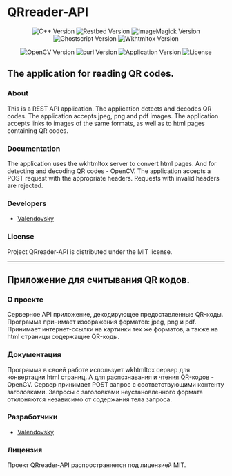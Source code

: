 # QRreader-API

<p align="center">
   <img src="https://img.shields.io/badge/C%2B%2B-14-blue" alt="C++ Version">
   <img src="https://img.shields.io/badge/Restbed-4.8-green" alt="Restbed Version">
   <img src="https://img.shields.io/badge/ImageMagick-7.1.0--62-yellowgreen" alt="ImageMagick Version">
   <img src="https://img.shields.io/badge/Ghostscript-10.0.0-informational" alt="Ghostscript Version">
   <img src="https://img.shields.io/badge/Wkhtmltox-0.12.6-blueviolet" alt="Wkhtmltox Version">
</p>

<p align="center">
   <img src="https://img.shields.io/badge/OpenCV-4.6.0-orange" alt="OpenCV Version">
   <img src="https://img.shields.io/badge/curl-7.84.0-lightgrey" alt="curl Version">
   <img src="https://img.shields.io/badge/version-1.0-yellow" alt="Application Version">
   <img src="https://img.shields.io/badge/license-MIT-red" alt="License">
</p>

## The application for reading QR codes. 

### About
This is a REST API application.
The application detects and decodes QR codes.
The application accepts jpeg, png and pdf images.
The application accepts links to images of the same formats, as well as to html pages containing QR codes.

### Documentation
The application uses the wkhtmltox server to convert html pages.
And for detecting and decoding QR codes - OpenCV.
The application accepts a POST request with the appropriate headers.
Requests with invalid headers are rejected.

### Developers
- [Valendovsky](https://github.com/valendovsky)

### License
Project QRreader-API is distributed under the MIT license.

---

## Приложение для считывания QR кодов.

### О проекте
Серверное API приложение, декодирующее предоставленные QR-коды.
Программа принимает изображения форматов: jpeg, png и pdf.
Принимает интернет-ссылки на картинки тех же форматов, а также на html страницы содержащие QR-коды.

### Документация
Программа в своей работе использует wkhtmltox сервер для конвертации html страниц.
А для распознавания и чтения QR-кодов - OpenCV.
Сервер принимает POST запрос с соответствующими контенту заголовками.
Запросы с заголовками неустановленного формата отклоняются независимо от содержания тела запроса.


### Разработчики
- [Valendovsky](https://github.com/valendovsky)

### Лицензия
Проект QRreader-API распространяется под лицензией MIT.
